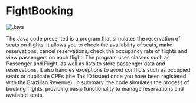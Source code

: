 # FightBooking

![Java](https://img.shields.io/badge/java-%23ED8B00.svg?style=for-the-badge&logo=openjdk&logoColor=white)

The Java code presented is a program that simulates the reservation of seats on flights. It allows you to check the availability of seats, make reservations, cancel reservations, check the occupancy rate of flights and view passengers on each flight. The program uses classes such as Passenger and Flight, as well as lists to store passenger data and reservations. It also handles exceptions to avoid conflicts such as occupied seats or duplicate CPFs (the Tax ID issued once you have been registered with the Brazilian Revenue). In summary, the code simulates the process of booking flights, providing basic functionality to manage reservations and available seats.
